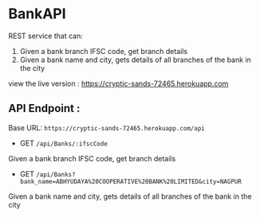 # BankAPI 
REST service that can:
1. Given a bank branch IFSC code, get branch details
2. Given a bank name and city, gets details of all branches of the bank in the city

view the live version : https://cryptic-sands-72465.herokuapp.com

## API Endpoint :

Base URL: ```https://cryptic-sands-72465.herokuapp.com/api```
* GET ```/api/Banks/:ifscCode```

Given a bank branch IFSC code, get branch details
* GET ```/api/Banks?bank_name=ABHYUDAYA%20COOPERATIVE%20BANK%20LIMITED&city=NAGPUR```

Given a bank name and city, gets details of all branches of the bank in the city
